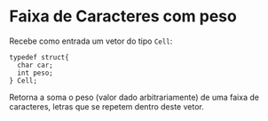 # Faixa de Caracteres com peso

Recebe como entrada um vetor do tipo `Cell`:

```
typedef struct{
  char car;
  int peso;
} Cell;
```
Retorna a soma o peso (valor dado arbitrariamente) de uma faixa de caracteres, letras que se repetem dentro deste vetor.